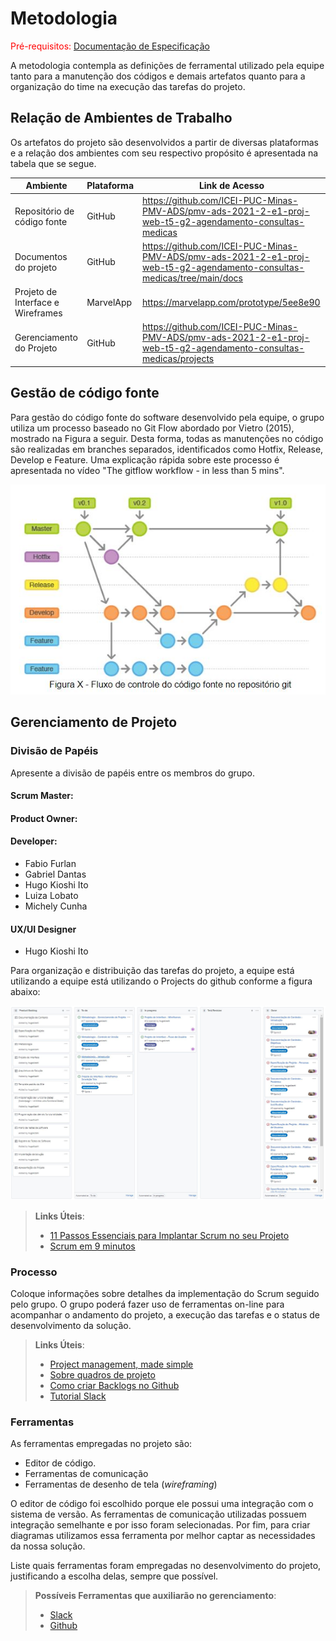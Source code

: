 
# Metodologia

<span style="color:red">Pré-requisitos: <a href="2-Especificação do Projeto.md"> Documentação de Especificação</a></span>

A  metodologia  contempla  as  definições  de  ferramental  utilizado  pela  equipe  tanto  para  a manutenção dos códigos e demais artefatos quanto para a organização do time na execução das tarefas do projeto.

## Relação de Ambientes de Trabalho
Os artefatos do projeto são desenvolvidos a partir de diversas plataformas e a relação dos ambientes com seu respectivo propósito é apresentada na tabela que se segue.

Ambiente  | Plataforma  | Link de Acesso
--------- | ----------- | ---------------
Repositório de código fonte  | GitHub  | https://github.com/ICEI-PUC-Minas-PMV-ADS/pmv-ads-2021-2-e1-proj-web-t5-g2-agendamento-consultas-medicas
Documentos do projeto        | GitHub  | https://github.com/ICEI-PUC-Minas-PMV-ADS/pmv-ads-2021-2-e1-proj-web-t5-g2-agendamento-consultas-medicas/tree/main/docs
Projeto de Interface e  Wireframes | MarvelApp  | https://marvelapp.com/prototype/5ee8e90
Gerenciamento do Projeto  | GitHub  | https://github.com/ICEI-PUC-Minas-PMV-ADS/pmv-ads-2021-2-e1-proj-web-t5-g2-agendamento-consultas-medicas/projects

## Gestão de código fonte

Para  gestão  do  código  fonte  do  software  desenvolvido  pela  equipe,  o  grupo  utiliza  um processo  baseado  no  Git  Flow  abordado  por  Vietro  (2015),  mostrado  na  Figura  a  seguir. Desta  forma,  todas  as  manutenções  no  código  são  realizadas  em  branches  separados, identificados  como  Hotfix,  Release,  Develop  e  Feature.  Uma  explicação  rápida  sobre  este processo é apresentada no vídeo "The gitflow workflow - in less than 5 mins".


![GitFlow](img/Gitflow.JPG)

## Gerenciamento de Projeto

### Divisão de Papéis

Apresente a divisão de papéis entre os membros do grupo.

#### Scrum Master:

#### Product Owner:

#### Developer:
 - Fabio Furlan
 - Gabriel Dantas
 - Hugo Kioshi Ito
 - Luiza Lobato
 - Michely Cunha

#### UX/UI Designer
 - Hugo Kioshi Ito

Para  organização  e  distribuição  das  tarefas  do  projeto,  a  equipe  está  utilizando  a equipe está utilizando o Projects do github conforme a figura abaixo:

![GitFlow](img/GitHubKanban.JPG)

> **Links Úteis**:
> - [11 Passos Essenciais para Implantar Scrum no seu 
> Projeto](https://mindmaster.com.br/scrum-11-passos/)
> - [Scrum em 9 minutos](https://www.youtube.com/watch?v=XfvQWnRgxG0)

### Processo

Coloque  informações sobre detalhes da implementação do Scrum seguido pelo grupo. O grupo poderá fazer uso de ferramentas on-line para acompanhar o andamento do projeto, a execução das tarefas e o status de desenvolvimento da solução.
 
> **Links Úteis**:
> - [Project management, made simple](https://github.com/features/project-management/)
> - [Sobre quadros de projeto](https://docs.github.com/pt/github/managing-your-work-on-github/about-project-boards)
> - [Como criar Backlogs no Github](https://www.youtube.com/watch?v=RXEy6CFu9Hk)
> - [Tutorial Slack](https://slack.com/intl/en-br/)

### Ferramentas

As ferramentas empregadas no projeto são:

- Editor de código.
- Ferramentas de comunicação
- Ferramentas de desenho de tela (_wireframing_)

O editor de código foi escolhido porque ele possui uma integração com o
sistema de versão. As ferramentas de comunicação utilizadas possuem
integração semelhante e por isso foram selecionadas. Por fim, para criar
diagramas utilizamos essa ferramenta por melhor captar as
necessidades da nossa solução.

Liste quais ferramentas foram empregadas no desenvolvimento do projeto, justificando a escolha delas, sempre que possível.
 
> **Possíveis Ferramentas que auxiliarão no gerenciamento**: 
> - [Slack](https://slack.com/)
> - [Github](https://github.com/)
